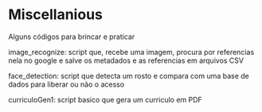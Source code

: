 # Miscellanious
Alguns códigos para brincar e praticar

image_recognize: script que, recebe uma imagem, procura por referencias nela no google e salve os metadados e as referencias em arquivos CSV

face_detection: script que detecta um rosto e compara com uma base de dados para liberar ou não o acesso

curriculoGen1: script basico que gera um curriculo em PDF
